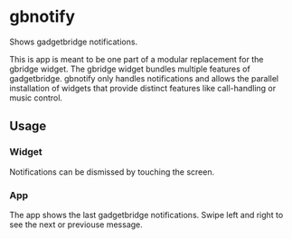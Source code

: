 # gbnotify

Shows gadgetbridge notifications.

This is app is meant to be one part of a modular replacement for the gbridge widget.
The gbridge widget bundles multiple features of gadgetbridge. gbnotify only handles notifications and allows the parallel installation of widgets that provide distinct features like call-handling or music control.

## Usage

### Widget

Notifications can be dismissed by touching the screen.

### App

The app shows the last gadgetbridge notifications.
Swipe left and right to see the next or previouse message.